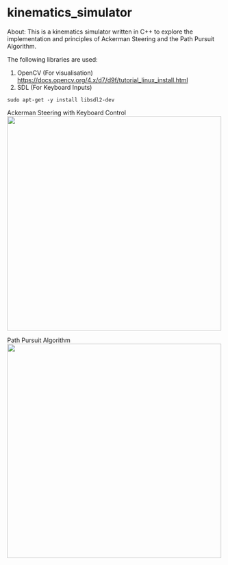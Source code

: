 # kinematics_simulator

About:
This is a kinematics simulator written in C++ to explore the implementation and principles of Ackerman Steering and the Path Pursuit Algorithm.

The following libraries are used:
1) OpenCV (For visualisation)<br>
https://docs.opencv.org/4.x/d7/d9f/tutorial_linux_install.html
3) SDL (For Keyboard Inputs)
```
sudo apt-get -y install libsdl2-dev
```

Ackerman Steering with Keyboard Control<br>
<img src="https://github.com/JieHuiKoo/kinematics_simulator/assets/31171083/38aa9b50-a776-4700-81b7-3f3b468dcf86" width="500">

Path Pursuit Algorithm<br>
<img src="https://github.com/JieHuiKoo/kinematics_simulator/assets/31171083/dff4cf8e-beec-4712-aebc-cc00bb267acf" width="500">

